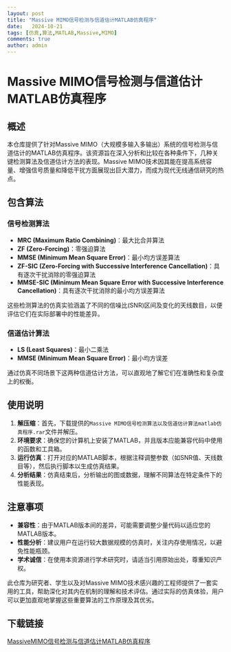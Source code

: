```yaml
---
layout: post
title: "Massive MIMO信号检测与信道估计MATLAB仿真程序"
date:   2024-10-21
tags: [仿真,算法,MATLAB,Massive,MIMO]
comments: true
author: admin
---
```

# Massive MIMO信号检测与信道估计MATLAB仿真程序

## 概述

本仓库提供了针对Massive MIMO（大规模多输入多输出）系统的信号检测与信道估计的MATLAB仿真程序。该资源旨在深入分析和比较在各种条件下，几种关键检测算法及信道估计方法的表现。Massive MIMO技术因其能在提高系统容量、增强信号质量和降低干扰方面展现出巨大潜力，而成为现代无线通信研究的热点。

## 包含算法

### 信号检测算法
- **MRC (Maximum Ratio Combining)**：最大比合并算法
- **ZF (Zero-Forcing)**：零强迫算法
- **MMSE (Minimum Mean Square Error)**：最小均方误差算法
- **ZF-SIC (Zero-Forcing with Successive Interference Cancellation)**：具有逐次干扰消除的零强迫算法
- **MMSE-SIC (Minimum Mean Square Error with Successive Interference Cancellation)**：具有逐次干扰消除的最小均方误差算法

这些检测算法的仿真实验涵盖了不同的信噪比(SNR)区间及变化的天线数目，以便评估它们在实际部署中的性能差异。

### 信道估计算法
- **LS (Least Squares)**：最小二乘法
- **MMSE (Minimum Mean Square Error)**：最小均方误差

通过仿真不同场景下这两种信道估计方法，可以直观地了解它们在准确性和复杂度上的权衡。

## 使用说明

1. **解压缩**：首先，下载提供的`Massive MIMO信号检测算法以及信道估计算法matlab仿真程序.rar`文件并解压。
2. **环境要求**：确保您的计算机上安装了MATLAB，并且版本应能兼容代码中使用的函数和工具箱。
3. **运行仿真**：打开对应的MATLAB脚本，根据注释调整参数（如SNR值、天线数目等），然后执行脚本以生成仿真结果。
4. **分析结果**：仿真结束后，分析输出的图或数据，理解不同算法在特定条件下的性能表现。

## 注意事项

- **兼容性**：由于MATLAB版本间的差异，可能需要调整少量代码以适应您的MATLAB版本。
- **性能分析**：建议用户在运行较大数据规模的仿真时，关注内存使用情况，以避免性能瓶颈。
- **学术诚信**：在使用本资源进行学术研究时，请适当引用原始出处，尊重知识产权。

此仓库为研究者、学生以及对Massive MIMO技术感兴趣的工程师提供了一套实用的工具，帮助深化对其内在机制的理解和技术评估。通过实际的仿真体验，用户可以更加直观地掌握这些重要算法的工作原理及其优劣。

## 下载链接

[MassiveMIMO信号检测与信道估计MATLAB仿真程序](https://pan.quark.cn/s/884fd6abaa84)